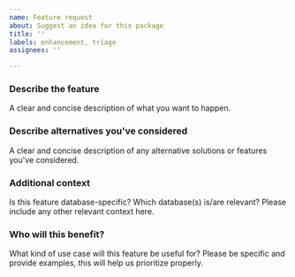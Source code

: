 ```yaml
---
name: Feature request
about: Suggest an idea for this package
title: ''
labels: enhancement, triage
assignees: ''

---
```


### Describe the feature
A clear and concise description of what you want to happen.

### Describe alternatives you've considered
A clear and concise description of any alternative solutions or features you've considered.

### Additional context
Is this feature database-specific? Which database(s) is/are relevant? Please include any other relevant context here.

### Who will this benefit?
What kind of use case will this feature be useful for? Please be specific and provide examples, this will help us prioritize properly.
